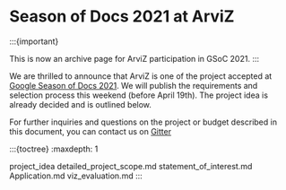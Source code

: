 # Season of Docs 2021 at ArviZ

:::{important}

This is now an archive page for ArviZ participation in GSoC 2021.
:::

We are thrilled to announce that ArviZ is one of the project accepted at [Google Season of Docs 2021](https://developers.google.com/season-of-docs/docs/participants/). We will publish the requirements and selection process this weekend (before April 19th). The project idea is already decided and is outlined below.

For further inquiries and questions on the project or budget described in this document,
you can contact us on [Gitter](https://gitter.im/arviz-devs/season_of_docs)


:::{toctree}
:maxdepth: 1

project_idea
detailed_project_scope.md
statement_of_interest.md
Application.md
viz_evaluation.md
:::
